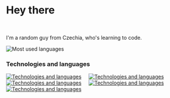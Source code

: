 Hey there
===================================================================================================================================================================

<br/>

I'm a random guy from Czechia, who's learning to code.

![Most used languages](https://github-readme-stats.vercel.app/api/top-langs/?username=Honzoraptor31415&title_color=5C6AFF&text_color=00FFFF&icon_color=5F9EC7&border_color=00FFFF&bg_color=14141a&show_icons=true)<br />

### Technologies and languages

[![Technologies and languages](https://skillicons.dev/icons?i=html,css)](/) &nbsp;&nbsp;&nbsp; [![Technologies and languages](https://skillicons.dev/icons?i=js,ts)](/) &nbsp;&nbsp;&nbsp; [![Technologies and languages](https://skillicons.dev/icons?i=react,svelte)](/) &nbsp;&nbsp;&nbsp; [![Technologies and languages](https://skillicons.dev/icons?i=py,git)](/) &nbsp;&nbsp;&nbsp; [![Technologies and languages](https://skillicons.dev/icons?i=firebase,supabase)](/)
<br/>
